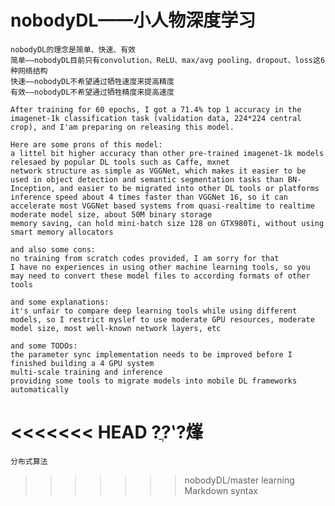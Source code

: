 # nobodyDL——小人物深度学习
	nobodyDL的理念是简单、快速、有效
	简单——nobodyDL目前只有convolution、ReLU、max/avg pooling、dropout、loss这6种网络结构
	快速——nobodyDL不希望通过牺牲速度来提高精度
	有效——nobodyDL不希望通过牺牲精度来提高速度

	After training for 60 epochs, I got a 71.4% top 1 accuracy in the imagenet-1k classification task (validation data, 224*224 central crop), and I'am preparing on releasing this model.

	Here are some prons of this model:
	a littel bit higher accuracy than other pre-trained imagenet-1k models relesaed by popular DL tools such as Caffe, mxnet
	network structure as simple as VGGNet, which makes it easier to be used in object detection and semantic segmentation tasks than BN-Inception, and easier to be migrated into other DL tools or platforms
	inference speed about 4 times faster than VGGNet 16, so it can accelerate most VGGNet based systems from quasi-realtime to realtime
	moderate model size, about 50M binary storage
	memory saving, can hold mini-batch size 128 on GTX980Ti, without using smart memory allocators
	
	and also some cons:
	no training from scratch codes provided, I am sorry for that
	I have no experiences in using other machine learning tools, so you may need to convert these model files to according formats of other tools
	
	and some explanations:
	it's unfair to compare deep learning tools while using different models, so I restrict myslef to use moderate GPU resources, moderate model size, most well-known network layers, etc
	
	and some TODOs:
	the parameter sync implementation needs to be improved before I finished building a 4 GPU system
	multi-scale training and inference
	providing some tools to migrate models into mobile DL frameworks automatically
<<<<<<< HEAD
	?ֲ?ʽ?㷨
=======
	分布式算法
>>>>>>> nobodyDL/master
	learning Markdown syntax
